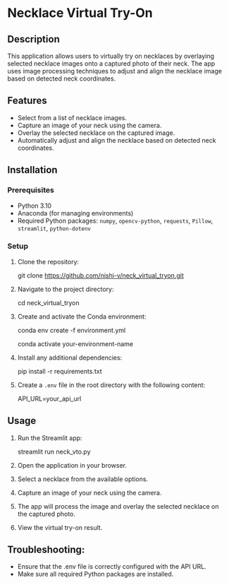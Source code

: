 # Necklace Virtual Try-On

## Description

This application allows users to virtually try on necklaces by overlaying selected necklace images onto a captured photo of their neck. The app uses image processing techniques to adjust and align the necklace image based on detected neck coordinates.

## Features

- Select from a list of necklace images.
- Capture an image of your neck using the camera.
- Overlay the selected necklace on the captured image.
- Automatically adjust and align the necklace based on detected neck coordinates.

## Installation

### Prerequisites

- Python 3.10
- Anaconda (for managing environments)
- Required Python packages: `numpy`, `opencv-python`, `requests`, `Pillow`, `streamlit`, `python-dotenv`

### Setup

1. Clone the repository:
   
   git clone https://github.com/nishi-v/neck_virtual_tryon.git
   
3. Navigate to the project directory:

   cd neck_virtual_tryon
   
5. Create and activate the Conda environment:

   conda env create -f environment.yml
   
   conda activate your-environment-name
   
7. Install any additional dependencies:

   pip install -r requirements.txt

9. Create a `.env` file in the root directory with the following content:

   API_URL=your_api_url

## Usage

1. Run the Streamlit app:

   streamlit run neck_vto.py


3. Open the application in your browser.
4. Select a necklace from the available options.
5. Capture an image of your neck using the camera.
6. The app will process the image and overlay the selected necklace on the captured photo.
7. View the virtual try-on result.

## Troubleshooting:
- Ensure that the .env file is correctly configured with the API URL.
- Make sure all required Python packages are installed.

